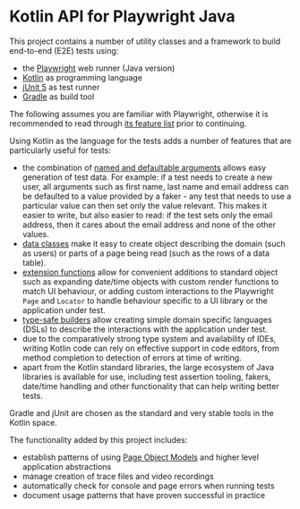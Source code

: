 Kotlin API for Playwright Java
==============================

This project contains a number of utility classes and a framework to build end-to-end (E2E) tests using:

 * the [Playwright](https://playwright.dev/) web runner (Java version)
 * [Kotlin](https://kotlinlang.org/) as programming language
 * [jUnit 5](https://junit.org/junit5/) as test runner
 * [Gradle](https://gradle.org/) as build tool

The following assumes you are familiar with Playwright, otherwise it is recommended to read through 
[its feature list](https://playwright.dev/) prior to continuing.

Using Kotlin as the language for the tests adds a number of features that are particularly useful for tests:

 * the combination of [named and defaultable arguments](https://kotlinlang.org/docs/functions.html) allows easy 
   generation of test data. For example: if a test needs to create a new user, all arguments such as first name, last
   name and email address can be defaulted to a value provided by a faker - any test that needs to use a particular
   value can then set only the value relevant. This makes it easier to write, but also easier to read: if the test
   sets only the email address, then it cares about the email address and none of the other values.
 * [data classes](https://kotlinlang.org/docs/data-classes.html) make it easy to create object describing the domain
   (such as users) or parts of a page being read (such as the rows of a data table).
 * [extension functions](https://kotlinlang.org/docs/extensions.html) allow for convenient additions to standard object
   such as expanding date/time objects with custom render functions to match UI behaviour, or adding custom interactions
   to the Playwright `Page` and `Locator` to handle behaviour specific to a UI library or the application under test.
 * [type-safe builders](https://kotlinlang.org/docs/type-safe-builders.html) allow creating simple domain specific
   languages (DSLs) to describe the interactions with the application under test.
 * due to the comparatively strong type system and availability of IDEs, writing Kotlin code can rely on effective
   support in code editors, from method completion to detection of errors at time of writing.
 * apart from the Kotlin standard libraries, the large ecosystem of Java libraries is available for use, including
   test assertion tooling, fakers, date/time handling and other functionality that can help writing better tests.

Gradle and jUnit are chosen as the standard and very stable tools in the Kotlin space.

The functionality added by this project includes:

 * establish patterns of using [Page Object Models](https://playwright.dev/docs/pom) and higher level application
   abstractions
 * manage creation of trace files and video recordings
 * automatically check for console and page errors when running tests
 * document usage patterns that have proven successful in practice

